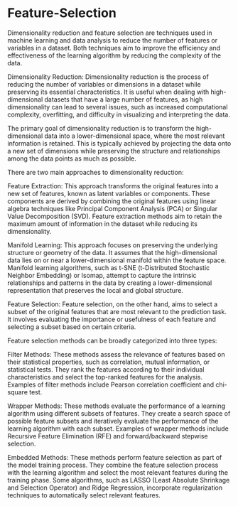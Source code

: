 # Feature-Selection

Dimensionality reduction and feature selection are techniques used in machine learning and data analysis to reduce the number of features or variables in a dataset. Both techniques aim to improve the efficiency and effectiveness of the learning algorithm by reducing the complexity of the data.

Dimensionality Reduction:
Dimensionality reduction is the process of reducing the number of variables or dimensions in a dataset while preserving its essential characteristics. It is useful when dealing with high-dimensional datasets that have a large number of features, as high dimensionality can lead to several issues, such as increased computational complexity, overfitting, and difficulty in visualizing and interpreting the data.

The primary goal of dimensionality reduction is to transform the high-dimensional data into a lower-dimensional space, where the most relevant information is retained. This is typically achieved by projecting the data onto a new set of dimensions while preserving the structure and relationships among the data points as much as possible.

There are two main approaches to dimensionality reduction:

Feature Extraction: This approach transforms the original features into a new set of features, known as latent variables or components. These components are derived by combining the original features using linear algebra techniques like Principal Component Analysis (PCA) or Singular Value Decomposition (SVD). Feature extraction methods aim to retain the maximum amount of information in the dataset while reducing its dimensionality.

Manifold Learning: This approach focuses on preserving the underlying structure or geometry of the data. It assumes that the high-dimensional data lies on or near a lower-dimensional manifold within the feature space. Manifold learning algorithms, such as t-SNE (t-Distributed Stochastic Neighbor Embedding) or Isomap, attempt to capture the intrinsic relationships and patterns in the data by creating a lower-dimensional representation that preserves the local and global structure.

Feature Selection:
Feature selection, on the other hand, aims to select a subset of the original features that are most relevant to the prediction task. It involves evaluating the importance or usefulness of each feature and selecting a subset based on certain criteria.

Feature selection methods can be broadly categorized into three types:

Filter Methods: These methods assess the relevance of features based on their statistical properties, such as correlation, mutual information, or statistical tests. They rank the features according to their individual characteristics and select the top-ranked features for the analysis. Examples of filter methods include Pearson correlation coefficient and chi-square test.

Wrapper Methods: These methods evaluate the performance of a learning algorithm using different subsets of features. They create a search space of possible feature subsets and iteratively evaluate the performance of the learning algorithm with each subset. Examples of wrapper methods include Recursive Feature Elimination (RFE) and forward/backward stepwise selection.

Embedded Methods: These methods perform feature selection as part of the model training process. They combine the feature selection process with the learning algorithm and select the most relevant features during the training phase. Some algorithms, such as LASSO (Least Absolute Shrinkage and Selection Operator) and Ridge Regression, incorporate regularization techniques to automatically select relevant features.

